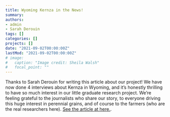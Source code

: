 ```yaml
---
title: Wyoming Kernza in the News!
summary: 
authors:
- admin
- Sarah Derouin
tags: []
categories: []
projects: []
date: "2021-09-02T00:00:00Z"
lastMod: "2021-09-02T00:00:00Z"
# image:
#   caption: "Image credit: Sheila Walsh"
#   focal_point: ""
---
```


Thanks to Sarah Derouin for writing this article about our project! We have now done 4 interviews about Kernza 
in Wyoming, and it’s honestly thrilling to have so much interest in our little graduate research project. 
We’re feeling grateful to the journalists who share our story, to everyone driving this huge interest in 
perennial grains, and of course to the farmers (who are the real researchers here). 
[See the article at here.](https://news.mongabay.com/2021/08/scientists-look-to-wheatgrass-to-save-dryland-farming-and-capture-carbon/).